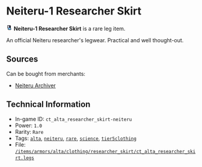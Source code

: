 # Neiteru-1 Researcher Skirt

<img src="https://raw.githubusercontent.com/Ceterai/Enternia/main/items/armors/alta/clothing/researcher_skirt/icon.png" alt="Neiteru-1 Researcher Skirt icon" loading="lazy" height="16px" width="auto" /> **Neiteru-1 Researcher Skirt** is a rare leg item.

An official Neiteru researcher's legwear. Practical and well thought-out.

## Sources

Can be bought from merchants:

- [Neiteru Archiver](https://ceterai.github.io/MyEnternia/Wiki/NeiteruArchiver)

## Technical Information

- In-game ID: `ct_alta_researcher_skirt-neiteru`
- Power: `1.0`
- Rarity: `Rare`
- Tags: [`alta`](https://ceterai.github.io/MyEnternia/Wiki/Tags/Alta), [`neiteru`](https://ceterai.github.io/MyEnternia/Wiki/Tags/Neiteru), [`rare`](https://ceterai.github.io/MyEnternia/Wiki/Tags/Rare), [`science`](https://ceterai.github.io/MyEnternia/Wiki/Tags/Science), [`tier5clothing`](https://ceterai.github.io/MyEnternia/Wiki/Tags/Tier5Clothing)
- File: [`/items/armors/alta/clothing/researcher_skirt/ct_alta_researcher_skirt.legs`](https://github.com/Ceterai/Enternia/blob/main/items/armors/alta/clothing/researcher_skirt/ct_alta_researcher_skirt.legs)
